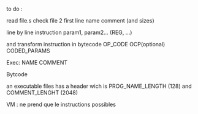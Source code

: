 to do :

read file.s
check file
2 first line
name comment (and sizes)

line by line
instruction param1, param2... (REG, ...)

and transform instruction in bytecode
OP_CODE OCP(optional) CODED_PARAMS

Exec:
NAME
COMMENT

Bytcode

an executable files has a header wich is PROG_NAME_LENGTH (128) and COMMENT_LENGHT (2048)

VM : ne prend que le instructions possibles
